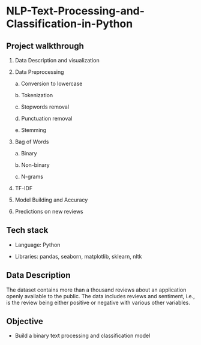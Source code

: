 # NLP-Text-Processing-and-Classification-in-Python

## Project walkthrough 
1. Data Description and visualization
2. Data Preprocessing

   a. Conversion to lowercase
   
   b. Tokenization
   
   c. Stopwords removal
   
   d. Punctuation removal
   
   e. Stemming
   
3. Bag of Words

   a. Binary
   
   b. Non-binary
   
   c. N-grams
   
4. TF-IDF
5. Model Building and Accuracy
6. Predictions on new reviews

## Tech stack
- Language: Python

- Libraries: pandas, seaborn, matplotlib, sklearn, nltk

## Data Description 
The dataset contains more than a thousand reviews about an application openly available to the public. The data includes reviews and sentiment, i.e., is the review being either positive or negative with various other variables.  

## Objective 
- Build a binary text processing and classification model


